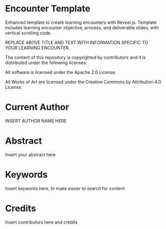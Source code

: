 Encounter Template
==================

Enhanced template to create learning encounters with Reveal.js. Template includes learning encounter objective, process, and deliverable slides, with vertical scrolling code. 

REPLACE ABOVE TITLE AND TEXT WITH INFORMATION SPECIFIC TO YOUR LEARNING ENCOUNTER. 


The content of this repository is copyrighted by contributors and it is distributed under the following licenses.

All software is licensed under the Apache 2.0 License.

All Works of Art are licensed under the Creative Commons by Attribution 4.0 License.



Current Author
==============

INSERT AUTHOR NAME HERE


Abstract
========

Insert your abstract here


Keywords
========

Insert keywords here, to make easier to search for content


Credits
=======

Insert contributors here and credits

